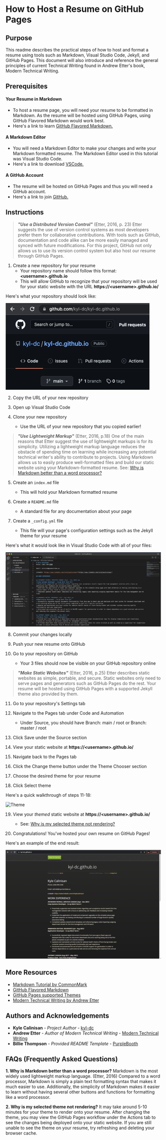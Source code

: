 # How to Host a Resume on GitHub Pages

## Purpose

This readme describes the practical steps of how to host and format a resume using tools such as Markdown, Visual Studio Code, Jekyll, and GitHub Pages. This document will also introduce and reference the general principles of current Technical Writing found in Andrew Etter's book, Modern Technical Writing.

## Prerequisites

#### Your Resume in Markdown
* To host a resume page, you will need your resume to be formatted in Markdown. As the resume will be hosted using GitHub Pages, using GitHub Flavored Markdown would work best.
* Here's a link to learn [GitHub Flavored Markdown.](https://docs.github.com/en/get-started/writing-on-github/getting-started-with-writing-and-formatting-on-github/basic-writing-and-formatting-syntax)

#### A Markdown Editor
* You will need a Markdown Editor to make your changes and write your Markdown formatted resume. The Markdown Editor used in this tutorial was Visual Studio Code.
* Here's a link to download [VSCode.](https://code.visualstudio.com/download)

#### A GitHub Account
* The resume will be hosted on GitHub Pages and thus you will need a GitHub account.
* Here's a link to join [GitHub.](https://github.com/join)

## Instructions

> _**"Use a Distributed Version Control"**_ (Etter, 2016, p. 23)
Etter suggests the use of version control systems as most developers prefer them for collaborative contributions. With tools such as GitHub, documentation and code alike can be more easily managed and synced with future modifications.
For this project, GitHub not only allows us to use its version control system but also host our resume through GitHub Pages.
1. Create a new repository for your resume
    * Your repository name should follow this format: __\<username\>.github.io__
    * This will allow GitHub to recognize that your repository will be used for your static website with the URL __https://\<username\>.github.io/__

Here's what your repository should look like:

![Resume Repo](images/ResumeRepo.png)

2. Copy the URL of your new repository

3. Open up Visual Studio Code

4. Clone your new repository
    * Use the URL of your new repository that you copied earlier!

> _**"Use Lightweight Markup"**_ (Etter, 2016, p.18)
One of the main reasons that Etter suggest the use of lightweight markups is for its simplicity. Utilizing a lightweight markup language reduces the obstacle of spending time on learning while increasing any potential technical writer's ability to contribute to projects.
Using Markdown allows us to easily produce well-formatted files and build our static website using your Markdown-formatted resume.
See: [Why is Markdown better than a word processor?](#faqs-frequently-asked-questions)

5. Create an `index.md` file
    * This will hold your Markdown formatted resume

6. Create a `README.md` file
    * A standard file for any documentation about your page

7. Create a `_config.yml` file
    * This file will your page's configuration settings such as the Jekyll theme for your resume

Here's what it would look like in Visual Studio Code with all of your files:

![Resume Files](images/VSCodeFiles.png)

8. Commit your changes locally

9. Push your new resume onto GitHub

10. Go to your repository on GitHub
    * Your 3 files should now be visible on your GitHub repository online

> _**"Make Static Websites"**_ (Etter, 2016, p.25)
Etter describes static websites as simple, portable, and secure. Static websites only need to serve pages and generators such as GitHub Pages do the rest.
Your resume will be hosted using GitHub Pages with a supported Jekyll theme also provided by them.

11. Go to your repository's Settings tab

12. Navigate to the Pages tab under Code and Automation
    * Under Source, you should have Branch: main / root or Branch: master / root

14. Click Save under the Source section

15. View your static website at __https://\<username\>.github.io/__

15. Navigate back to the Pages tab

16. Click the Change theme button under the Theme Chooser section 

17. Choose the desired theme for your resume

18. Click Select theme

Here's a quick walkthrough of steps 11-18:

![Theme](https://media.giphy.com/media/BvJcLFrOP0AvHAVdAy/giphy.gif)

19. View your _themed_ static website at __https://\<username\>.github.io/__
    * See: [Why is my selected theme not rendering?](#faqs-frequently-asked-questions)

20. Congratulations! You've hosted your own resume on GitHub Pages!

Here's an example of the end result:

![Kyle Resume](images/ResumeDone.png)

## More Resources
* [Markdown Tutorial by CommonMark](https://commonmark.org/help/tutorial/)
* [GitHub Flavored Markdown](https://docs.github.com/en/get-started/writing-on-github/getting-started-with-writing-and-formatting-on-github/basic-writing-and-formatting-syntax)
* [GitHub Pages supported Themes](https://pages.github.com/themes/)
* [Modern Technical Writing by Andrew Etter](https://www.amazon.ca/Modern-Technical-Writing-Introduction-Documentation-ebook/dp/B01A2QL9SS)

## Authors and Acknowledgements

* **Kyle Calinisan** - _Project Author_ - [kyl-dc](https://github.com/kyl-dc) 
* **Andrew Etter** - _Author of Modern Technical Writing_ - [Modern Technical Writing](https://www.amazon.ca/Modern-Technical-Writing-Introduction-Documentation-ebook/dp/B01A2QL9SS)
* **Billie Thompson** - _Provided README Template_ - [PurpleBooth](https://github.com/PurpleBooth)

## FAQs (Frequently Asked Questions)
**1. Why is Markdown better than a word processor?**
Markdown is the most widely used lightweight markup language. (Etter, 2016) Compared to a word processor, Markdown is simply a plain text formatting syntax that makes it much easier to use. Additionally, the simplicity of Markdown makes it easier to learn without having several other buttons and functions for formatting like a word processor.

**2. Why is my selected theme not rendering?**
It may take around 5-10 minutes for your theme to render onto your resume. After changing the theme, you may view the GitHub Pages workflow under the Actions tab to see the changes being deployed onto your static website. If you are still unable to see the theme on your resume, try refreshing and deleting your browser cache. 
